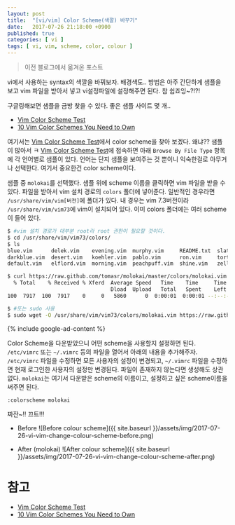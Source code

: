 ```yaml
---
layout: post
title:  "[vi/vim] Color Scheme(색깔) 바꾸기"
date:   2017-07-26 21:18:00 +0900
published: true
categories: [ vi ]
tags: [ vi, vim, scheme, color, colour ]
---
```


> 이전 블로그에서 옮겨온 포스트

vi에서 사용하는 syntax의 색깔을 바꿔보자. 배경색도..
방법은 아주 간단하게 샘플을 보고 vim 파일을 받아서 넣고 vi설정파일에 설정해주면 된다. 참 쉽죠잉~?!?!


구글링해보면 샘플을 금방 찾을 수 있다. 좋은 샘플 사이트 몇 개..

- [Vim Color Scheme Test](https://code.google.com/archive/p/vimcolorschemetest/)
- [10 Vim Color Schemes You Need to Own](http://www.vimninjas.com/2012/08/26/10-vim-color-schemes-you-need-to-own/)

여기서는 [Vim Color Scheme Test](https://code.google.com/archive/p/vimcolorschemetest/)에서 color scheme을 찾아 보겠다. 왜냐?? 샘플이 많아서 ㅋ [Vim Color Scheme Test](https://code.google.com/archive/p/vimcolorschemetest/)에 접속하면 아래 `Browse By File Type` 항목에 각 언어별로 샘플이 있다. 언어는 단지 샘플을 보여주는 것 뿐이니 익숙한걸로 아무거나 선택한다. 여기서 중요한건 color scheme이다.

샘플 중 `molokai`를 선택했다. 샘플 위에 scheme 이름을 클릭하면 vim 파일을 받을 수 있다. 파일을 받아서 vim 설치 경로의 `colors` 폴더에 넣어준다. 일반적인 경우라면 `/usr/share/vim/vim[버전]`에 폴더가 있다. 내 경우는 vim 7.3버전이라 `/usr/share/vim/vim73`에 vim이 설치되어 있다. 이미 colors 폴더에는 여러 scheme이 들어 있다.

```bash
$ #vim 설치 경로가 대부분 root라 root 권한이 필요할 것이다.
$ cd /usr/share/vim/vim73/colors/
$ ls
blue.vim      delek.vim    evening.vim  murphy.vim     README.txt  slate.vim
darkblue.vim  desert.vim   koehler.vim  pablo.vim      ron.vim     torte.vim
default.vim   elflord.vim  morning.vim  peachpuff.vim  shine.vim   zellner.vim

$ curl https://raw.github.com/tomasr/molokai/master/colors/molokai.vim > molokai.vim
  % Total    % Received % Xferd  Average Speed   Time    Time     Time  Current
                                 Dload  Upload   Total   Spent    Left  Speed
100  7917  100  7917    0     0   5860      0  0:00:01  0:00:01 --:--:--  8281

$ #또는 sudo 사용
$ sudo wget -O /usr/share/vim/vim73/colors/molokai.vim https://raw.github.com/tomasr/molokai/master/colors/molokai.vim
```

{% include google-ad-content %}

Color Scheme을 다운받았으니 어떤 scheme을 사용할지 설정하면 된다. `/etc/vimrc` 또는 `~/.vimrc` 등의 파일을 열어서 아래의 내용을 추가해주자. `/etc/vimrc` 파일을 수정하면 모든 사용자의 설정이 변경되고, `~/.vimrc` 파일을 수정하면 현재 로그인한 사용자의 설정만 변경된다. 파일이 존재하지 않는다면 생성해도 상관 없다. `molokai`는 여기서 다운받은 scheme의 이름이고, 설정하고 싶은 scheme이름을 써주면 된다.

```bash
:colorscheme molokai
```

짜잔~!! 끄트!!!

- Before
  ![Before colour scheme]({{ site.baseurl }}/assets/img/2017-07-26-vi-vim-change-colour-scheme-before.png)


- After (molokai)
  ![After colour scheme]({{ site.baseurl }}/assets/img/2017-07-26-vi-vim-change-colour-scheme-after.png)


# 참고

- [Vim Color Scheme Test](https://code.google.com/archive/p/vimcolorschemetest/)
- [10 Vim Color Schemes You Need to Own](http://www.vimninjas.com/2012/08/26/10-vim-color-schemes-you-need-to-own/)
